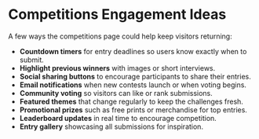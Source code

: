 # Competitions Engagement Ideas

A few ways the competitions page could help keep visitors returning:

- **Countdown timers** for entry deadlines so users know exactly when to submit.
- **Highlight previous winners** with images or short interviews.
- **Social sharing buttons** to encourage participants to share their entries.
- **Email notifications** when new contests launch or when voting begins.
- **Community voting** so visitors can like or rank submissions.
- **Featured themes** that change regularly to keep the challenges fresh.
- **Promotional prizes** such as free prints or merchandise for top entries.
- **Leaderboard updates** in real time to encourage competition.
- **Entry gallery** showcasing all submissions for inspiration.
